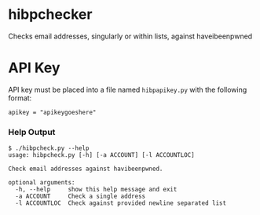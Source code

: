 # hibpchecker
Checks email addresses, singularly or within lists, against haveibeenpwned

# API Key
API key must be placed into a file named `hibpapikey.py` with the following format:
```
apikey = "apikeygoeshere"
```

### Help Output
```
$ ./hibpcheck.py --help
usage: hibpcheck.py [-h] [-a ACCOUNT] [-l ACCOUNTLOC]

Check email addresses against havibeenpwned.

optional arguments:
  -h, --help     show this help message and exit
  -a ACCOUNT     Check a single address
  -l ACCOUNTLOC  Check against provided newline separated list
  ```
